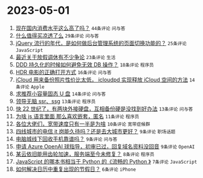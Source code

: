 # 2023-05-01

1. [现在国内消费水平这么高了吗？](https://www.v2ex.com/t/936713) `44条评论` `问与答`
1. [什么值得买凉透了么](https://www.v2ex.com/t/936711) `29条评论` `问与答`
1. [jQuery 流行的年代，是如何做后台管理系统的页面切换功能的？](https://www.v2ex.com/t/936685) `25条评论` `JavaScript`
1. [最近关于放假调休有不少争论](https://www.v2ex.com/t/936693) `23条评论` `生活`
1. [DDD 持久化的时候如何避免无效 DB 操作？](https://www.v2ex.com/t/936712) `18条评论` `程序员`
1. [HDR 电影的正确打开方式](https://www.v2ex.com/t/936690) `16条评论` `问与答`
1. [iCloud 用来备份照片性价比太低， icloudpd 实现释放 iCloud 空间的方法](https://www.v2ex.com/t/936692) `14条评论` `Apple`
1. [求推荐小容量固态 U 盘](https://www.v2ex.com/t/936687) `14条评论` `问与答`
1. [领导无脑 ssr、ssg](https://www.v2ex.com/t/936720) `13条评论` `程序员`
1. [快 22 世纪了，有两块外接硬盘，互相备份硬是没找到好办法](https://www.v2ex.com/t/936681) `13条评论` `问与答`
1. [为啥 js 语言里面 那么喜欢嵌套，匿名](https://www.v2ex.com/t/936734) `11条评论` `程序员`
1. [各位大佬们，宽带速度只有一半是为啥](https://www.v2ex.com/t/936705) `10条评论` `宽带症候群`
1. [四线城市的电信 it 岗能久待吗？还是去大城市更好？](https://www.v2ex.com/t/936728) `9条评论` `职场话题`
1. [电脑城线下回收手机靠谱吗？](https://www.v2ex.com/t/936701) `9条评论` `问与答`
1. [申请 Azure OpenAI 球指导，初审已过，回复域名资料没回音](https://www.v2ex.com/t/936686) `9条评论` `OpenAI`
1. [某云依旧能用齿轮加速，服务端至今未修复？](https://www.v2ex.com/t/936691) `8条评论` `程序员`
1. [JavaScript 的哪本书相当于 Python 的《流畅的 Python 》](https://www.v2ex.com/t/936706) `7条评论` `JavaScript`
1. [如何解决日历中重复出现的节假日？](https://www.v2ex.com/t/936688) `6条评论` `iPhone`
